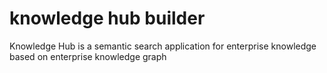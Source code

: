 # knowledge hub builder
Knowledge Hub is a semantic search application for enterprise knowledge based on enterprise knowledge graph
